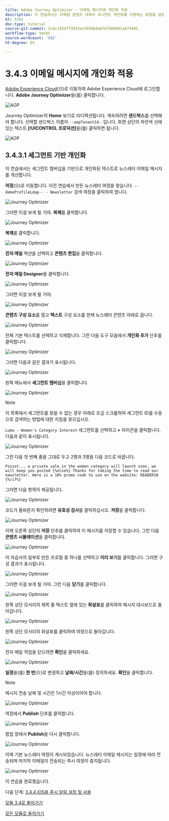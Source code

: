 ```yaml
---
title: Adobe Journey Optimizer - 이메일 메시지에 개인화 적용
description: 이 연습에서는 이메일 콘텐츠 내에서 세그먼트 개인화를 사용하는 방법을 설명합니다
kt: 5342
doc-type: tutorial
source-git-commit: 2cdc145d7f3933ec593db4e6f67b60961a674405
workflow-type: tm+mt
source-wordcount: '502'
ht-degree: 0%

---
```


# 3.4.3 이메일 메시지에 개인화 적용

[Adobe Experience Cloud](https://experience.adobe.com)(으)로 이동하여 Adobe Experience Cloud에 로그인합니다. **Adobe Journey Optimizer**&#x200B;을(를) 클릭합니다.

![AOP](./../../../modules/ajo-b2c/module3.2/images/acophome.png)

Journey Optimizer의 **Home** 보기로 리디렉션됩니다. 계속하려면 **샌드박스**&#x200B;를 선택해야 합니다. 선택할 샌드박스 이름이 ``--aepTenantId--``입니다. 화면 상단의 파란색 선에 있는 텍스트 **[!UICONTROL 프로덕션]**&#x200B;을(를) 클릭하면 됩니다.

![AOP](./../../../modules/ajo-b2c/module3.2/images/acoptriglp.png)

## 3.4.3.1 세그먼트 기반 개인화

이 연습에서는 세그먼트 멤버십을 기반으로 개인화된 텍스트로 뉴스레터 이메일 메시지를 개선합니다.

**여정**(으)로 이동합니다. 이전 연습에서 만든 뉴스레터 여정을 찾습니다. `--demoProfileLdap-- - Newsletter` 검색 여정을 클릭하여 엽니다.

![Journey Optimizer](./images/sbp1.png)

그러면 이걸 보게 될 거야. **복제**&#x200B;를 클릭합니다.

![Journey Optimizer](./images/sbp2.png)

**복제**&#x200B;를 클릭합니다.

![Journey Optimizer](./images/sbp3.png)

**전자 메일** 액션을 선택하고 **콘텐츠 편집**&#x200B;을 클릭합니다.

![Journey Optimizer](./images/sbp3a.png)

**전자 메일 Designer**&#x200B;을 클릭합니다.

![Journey Optimizer](./images/sbp4.png)

그러면 이걸 보게 될 거야.

![Journey Optimizer](./images/sbp5.png)

**콘텐츠 구성 요소**&#x200B;를 열고 **텍스트** 구성 요소를 현재 뉴스레터 콘텐츠 아래로 끕니다.

![Journey Optimizer](./images/sbp6.png)

전체 기본 텍스트를 선택하고 삭제합니다. 그런 다음 도구 모음에서 **개인화 추가** 단추를 클릭합니다.

![Journey Optimizer](./images/sbp7.png)

그러면 다음과 같은 결과가 표시됩니다.

![Journey Optimizer](./images/seg1.png)

왼쪽 메뉴에서 **세그먼트 멤버십**&#x200B;을 클릭합니다.

![Journey Optimizer](./images/seg2.png)

>[!NOTE]
>
>이 목록에서 세그먼트를 찾을 수 없는 경우 아래로 조금 스크롤하여 세그먼트 ID를 수동으로 검색하는 방법에 대한 지침을 찾으십시오.

`Luma - Women's Category Interest` 세그먼트를 선택하고 **+** 아이콘을 클릭합니다. 다음과 같이 표시됩니다.

![Journey Optimizer](./images/seg3.png)

그런 다음 첫 번째 줄을 그대로 두고 2행과 3행을 다음 코드로 바꿉니다.

``
    Psssst... a private sale in the women category will launch soon, we will keep you posted
{%else%}
    Thanks for taking the time to read our newsletter. Here is a 10% promo code to use on the website: READER10
{%/if%}
``

그러면 다음 항목이 제공됩니다.

![Journey Optimizer](./images/seg4.png)

코드가 올바른지 확인하려면 **유효성 검사**&#x200B;를 클릭하십시오. **저장**&#x200B;을 클릭합니다.

![Journey Optimizer](./images/sbp8.png)

이제 오른쪽 상단의 **저장** 단추를 클릭하여 이 메시지를 저장할 수 있습니다. 그런 다음 **콘텐츠 시뮬레이션**&#x200B;을 클릭합니다.

![Journey Optimizer](./images/sbp9.png)

이 자습서의 일부로 만든 프로필 중 하나를 선택하고 **미리 보기**&#x200B;를 클릭합니다. 그러면 구성 결과가 표시됩니다.

![Journey Optimizer](./images/sbp10.png)

그러면 이걸 보게 될 거야. 그런 다음 **닫기**&#x200B;를 클릭합니다.

![Journey Optimizer](./images/sbp10fff.png)

왼쪽 상단 모서리의 제목 줄 텍스트 옆에 있는 **화살표**&#x200B;를 클릭하여 메시지 대시보드로 돌아갑니다.

![Journey Optimizer](./images/sbp11.png)

왼쪽 상단 모서리의 화살표를 클릭하여 여정으로 돌아갑니다.

![Journey Optimizer](./images/oc79afff.png)

전자 메일 작업을 닫으려면 **확인**&#x200B;을 클릭하세요.

![Journey Optimizer](./images/oc79bfff.png)

**일정**&#x200B;을(를) **한 번**(으)로 변경하고 **날짜/시간**&#x200B;을(를) 정의하세요. **확인**&#x200B;을 클릭합니다.

>[!NOTE]
>
>메시지 전송 날짜 및 시간은 1시간 이상이어야 합니다.

![Journey Optimizer](./images/sbp18.png)

여정에서 **Publish** 단추를 클릭합니다.

![Journey Optimizer](./images/sbp19.png)

팝업 창에서 **Publish**&#x200B;을 다시 클릭합니다.

![Journey Optimizer](./images/sbp20.png)

이제 기본 뉴스레터 여정이 게시되었습니다. 뉴스레터 이메일 메시지는 일정에 따라 전송되며 마지막 이메일이 전송되는 즉시 여정이 중지됩니다.

![Journey Optimizer](./images/sbp20fff.png)

이 연습을 완료했습니다.

다음 단계: [3.4.4 iOS용 푸시 알림 설정 및 사용](./ex4.md)

[모듈 3.4로 돌아가기](./journeyoptimizer.md)

[모든 모듈로 돌아가기](../../../overview.md)
